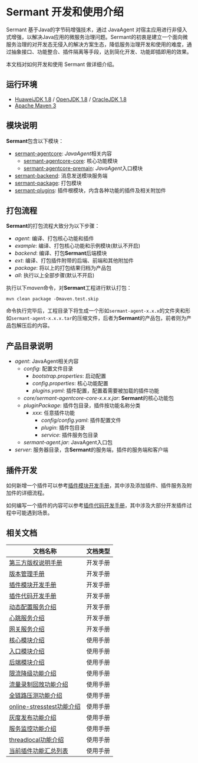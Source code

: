 # Sermant 开发和使用介绍

Sermant 基于Java的字节码增强技术，通过 JavaAgent 对宿主应用进行非侵入式增强，以解决Java应用的微服务治理问题。Sermant的初衷是建立一个面向微服务治理的对开发态无侵入的解决方案生态，降低服务治理开发和使用的难度，通过抽象接口、功能整合、插件隔离等手段，达到简化开发、功能即插即用的效果。

本文档对如何开发和使用 Sermant 做详细介绍。

## 运行环境

- [HuaweiJDK 1.8](https://gitee.com/openeuler/bishengjdk-8) / [OpenJDK 1.8](https://github.com/openjdk/jdk) / [OracleJDK 1.8](https://www.oracle.com/java/technologies/downloads/)
- [Apache Maven 3](https://maven.apache.org/download.cgi)

## 模块说明

**Sermant**包含以下模块：

- [sermant-agentcore](../sermant-agentcore): *JavaAgent*相关内容
  - [sermant-agentcore-core](../sermant-agentcore/sermant-agentcore-core): 核心功能模块
  - [sermant-agentcore-premain](../sermant-agentcore/sermant-agentcore-premain): *JavaAgent*入口模块
- [sermant-backend](../sermant-backend): 消息发送模块服务端
- [sermant-package](../sermant-package): 打包模块  
- [sermant-plugins](../sermant-plugins): 插件根模块，内含各种功能的插件及相关附加件

## 打包流程

**Sermant**的打包流程大致分为以下步骤：

- *agent*: 编译、打包核心功能和插件
- *example*: 编译、打包核心功能和示例模块(默认不开启)
- *backend*: 编译、打包**Sermant**后端模块
- *ext*: 编译、打包插件附带的后端、前端和其他附加件
- *package*: 将以上的打包结果归档为产品包
- *all*: 执行以上全部步骤(默认不开启)

执行以下*maven*命令，对**Sermant**工程进行默认打包：

```shell
mvn clean package -Dmaven.test.skip
```

命令执行完毕后，工程目录下将生成一个形如`sermant-agent-x.x.x`的文件夹和形如`sermant-agent-x.x.x.tar`的压缩文件，后者为**Sermant**的产品包，前者则为产品包解压后的内容。

## 产品目录说明

- *agent*: JavaAgent相关内容
  - *config*: 配置文件目录
    - *bootstrap.properties*: 启动配置
    - *config.properties*: 核心功能配置
    - *plugins.yaml*: 插件配置，配置着需要被加载的插件功能
  - *core/sermant-agentcore-core-x.x.x.jar*: **Sermant**的核心功能包
  - *pluginPackage*: 插件包目录，插件按功能名称分类
    - *xxx*: 任意插件功能
      - *config/config.yaml*: 插件配置文件
      - *plugin*: 插件包目录
      - *service*: 插件服务包目录
  - *sermant-agent.jar*: JavaAgent入口包
- *server*: 服务器目录，含**Sermant**的服务端，插件的服务端和客户端

## 插件开发

如何新增一个插件可以参考[插件模块开发手册](dev-guide/dev_plugin_module.md)，其中涉及添加插件、插件服务及附加件的详细流程。

如何编写一个插件的内容可以参考[插件代码开发手册](dev-guide/dev_plugin_code.md)，其中涉及大部分开发插件过程中可能遇到场景。

## 相关文档

|文档名称|文档类型|
|---|---|
|[第三方版权说明手册](dev-guide/third_party_copyright.md)|开发手册|
|[版本管理手册](dev-guide/version_manage.md)|开发手册|
|[插件模块开发手册](dev-guide/dev_plugin_module.md)|开发手册|
|[插件代码开发手册](dev-guide/dev_plugin_code.md)|开发手册|
|[动态配置服务介绍](dev-guide/service_dynamicconfig.md)|开发手册|
|[心跳服务介绍](dev-guide/service_heartbeat.md)|开发手册|
|[网关服务介绍](dev-guide/service_send.md)|开发手册|
|[核心模块介绍](user-guide/agentcore.md)|使用手册|
|[入口模块介绍](user-guide/entrance.md)|使用手册|
|[后端模块介绍](user-guide/backend.md)|使用手册|
|[限流降级功能介绍](user-guide/flowcontrol/flowcontrol.md)|使用手册|
|[流量录制回放功能介绍](user-guide/flowrecord/document.md)|使用手册|
|[全链路压测功能介绍](user-guide/hercules/document.md)|使用手册|
|[online-stresstest功能介绍](user-guide/online-stresstest/document.md)|使用手册|
|[灰度发布功能介绍](user-guide/route/document.md)|使用手册|
|[服务监控功能介绍](user-guide/server-monitor/document.md)|使用手册|
|[threadlocal功能介绍](user-guide/threadlocal/document.md)|使用手册|
|[当前插件功能汇总列表](user-guide/feature-list.md)|使用手册|

